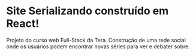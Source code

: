 # Site Serializando construído em React!

Projeto do curso web Full-Stack da Tera. Construção de uma rede social onde os usuários podem encontrar novas séries para ver e debater sobre.



